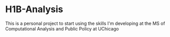# H1B-Analysis
This is a personal project to start using the skills I'm developing at the MS of Computational Analysis and Public Policy at UChicago
